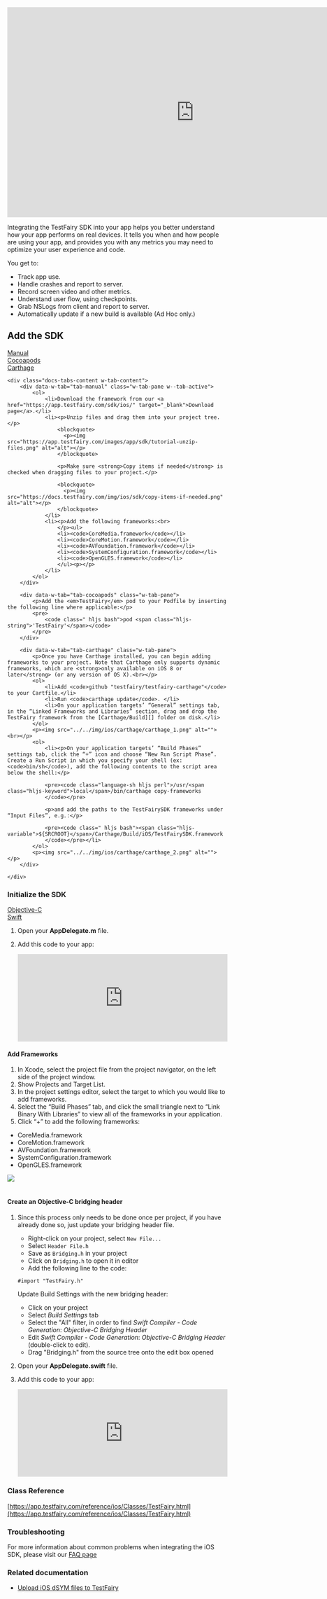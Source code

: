 <iframe width="854" height="480" src="https://www.youtube.com/embed/DhRX5UukvPM" frameborder="0" allow="autoplay; encrypted-media" allowfullscreen></iframe>

Integrating the TestFairy SDK into your app helps you better understand how your app performs on real devices. It tells you
when and how people are using your app, and provides you with any metrics you may need to optimize your user experience and code.

You get to:

* Track app use.
* Handle crashes and report to server.
* Record screen video and other metrics.
* Understand user flow, using checkpoints.
* Grab NSLogs from client and report to server.
* Automatically update if a new build is available (Ad Hoc only.)

## Add the SDK

<div data-duration-in="300" data-duration-out="100" class="docs-tabs w-tabs">
	<div class="docs-tabs-menu w-tab-menu" style="flex-wrap: wrap;">
		<a data-w-tab="tab-manual" class="docs-tab w-inline-block w-tab-link w--current" style="margin: 2px;" href="#manual">
			<div>Manual</div>
		</a>
		<a data-w-tab="tab-cocoapods" class="docs-tab w-inline-block w-tab-link" style="margin: 2px;" href="#cocoapods">
			<div>Cocoapods</div>
		</a>
		<a data-w-tab="tab-carthage" class="docs-tab w-inline-block w-tab-link" style="margin: 2px;" href="#carthage">
			<div>Carthage</div>
		</a>
	</div>

	<div class="docs-tabs-content w-tab-content">
		<div data-w-tab="tab-manual" class="w-tab-pane w--tab-active">
			<ol>
				<li>Download the framework from our <a href="https://app.testfairy.com/sdk/ios/" target="_blank">Download page</a>.</li>
				<li><p>Unzip files and drag them into your project tree.</p>
					<blockquote>
					  <p><img src="https://app.testfairy.com/images/app/sdk/tutorial-unzip-files.png" alt="alt"></p>
					</blockquote>

					<p>Make sure <strong>Copy items if needed</strong> is checked when dragging files to your project.</p>

					<blockquote>
					  <p><img src="https://docs.testfairy.com/img/ios/sdk/copy-items-if-needed.png" alt="alt"></p>
					</blockquote>
				</li>
				<li><p>Add the following frameworks:<br>
					</p><ul>
					<li><code>CoreMedia.framework</code></li>
					<li><code>CoreMotion.framework</code></li>
					<li><code>AVFoundation.framework</code></li>
					<li><code>SystemConfiguration.framework</code></li>
					<li><code>OpenGLES.framework</code></li>
					</ul><p></p>
				</li>
			</ol>
		</div>

		<div data-w-tab="tab-cocoapods" class="w-tab-pane">
			<p>Add the <em>TestFairy</em> pod to your Podfile by inserting the following line where applicable:</p>
			<pre>
				<code class=" hljs bash">pod <span class="hljs-string">'TestFairy'</span></code>
			</pre>
		</div>

		<div data-w-tab="tab-carthage" class="w-tab-pane">
			<p>Once you have Carthage installed, you can begin adding frameworks to your project. Note that Carthage only supports dynamic frameworks, which are <strong>only available on iOS 8 or later</strong> (or any version of OS X).<br></p>
			<ol>
				<li>Add <code>github "testfairy/testfairy-carthage"</code> to your Cartfile.</li>
				<li>Run <code>carthage update</code>. </li>
				<li>On your application targets’ “General” settings tab, in the “Linked Frameworks and Libraries” section, drag and drop the TestFairy framework from the [Carthage/Build][] folder on disk.</li>
			</ol>
			<p><img src="../../img/ios/carthage/carthage_1.png" alt=""><br></p>
			<ol>
				<li><p>On your application targets’ “Build Phases” settings tab, click the “+” icon and choose “New Run Script Phase”. Create a Run Script in which you specify your shell (ex: <code>bin/sh</code>), add the following contents to the script area below the shell:</p>

				<pre><code class="language-sh hljs perl">/usr/<span class="hljs-keyword">local</span>/bin/carthage copy-frameworks
				</code></pre>

				<p>and add the paths to the TestFairySDK frameworks under “Input Files”, e.g.:</p>

				<pre><code class=" hljs bash"><span class="hljs-variable">${SRCROOT}</span>/Carthage/Build/iOS/TestFairySDK.framework
				</code></pre></li>
			</ol>
			<p><img src="../../img/ios/carthage/carthage_2.png" alt=""></p>
		</div>

	</div>
</div>

### Initialize the SDK
<div data-duration-in="300" data-duration-out="100" class="docs-tabs w-tabs">
	<div class="docs-tabs-menu w-tab-menu" style="flex-wrap: wrap;">
		<a data-w-tab="tab-ios-objc" class="docs-tab w-inline-block w-tab-link w--current" style="margin: 2px;" href="#ios-objc">
			<div>Objective-C</div>
		</a>
		<a data-w-tab="tab-ios-swift" class="docs-tab w-inline-block w-tab-link" style="margin: 2px;" href="#ios-swift">
			<div>Swift</div>
		</a>
	</div>
	<div class="docs-tabs-content w-tab-content">
		<div data-w-tab="tab-ios-objc" class="w-tab-pane w--tab-active">
			<ol>
				<li><p>Open your <strong>AppDelegate.m</strong> file.</p></li>
				<li>
					<p>Add this code to your app:</p>
					<iframe frameborder="0" width="100%" height="200" src="https://app.testfairy.com/sdk/ios/iframe"></iframe>
				</li>
			</ol>
		</div>

#### Add Frameworks
<div class="w-tab-pane" data-w-tab="tab-ios-swift">
<ol>
<li>In Xcode, select the project file from the project navigator, on the left side of the project window.</li>
<li>Show Projects and Target List.</li>
<li>In the project settings editor, select the target to which you would like to add frameworks.</li>
<li>Select the &ldquo;Build Phases&rdquo; tab, and click the small triangle next to &ldquo;Link Binary With Libraries&rdquo; to view all of the frameworks in your application.</li>
<li>Click &ldquo;+&rdquo; to add the following frameworks:</li>
</ol>
<ul>
<li>CoreMedia.framework</li>
<li>CoreMotion.framework</li>
<li>AVFoundation.framework</li>
<li>SystemConfiguration.framework</li>
<li>OpenGLES.framework</li>
</ul>
<div><img src="https://doa2yz3uy4ty4.cloudfront.net/images/app/header/swift-add-frameworks.gif" /></div>
</div>
</div>
<div class="docs-tabs-content w-tab-content">&nbsp;</div>
<div class="docs-tabs-content w-tab-content">
	
#### Create an Objective-C bridging header

<ol>
<li>
<p>Since this process only needs to be done once per project, if you have already done so, just update your bridging header file.</p>
<ul>
<li>Right-click on your project, select <code>New File...</code></li>
<li>Select <code>Header File.h</code></li>
<li>Save as <code>Bridging.h</code> in your project</li>
<li>Click on <code>Bridging.h</code> to open it in editor</li>
<li>Add the following line to the code:</li>
</ul>
<pre><code class=" hljs java">#<span class="hljs-keyword">import</span> <span class="hljs-string">"TestFairy.h"</span></code></pre>
<p>Update Build Settings with the new bridging header:</p>
<ul>
<li>Click on your project</li>
<li>Select <em>Build Settings</em> tab</li>
<li>Select the "All" filter, in order to find <em>Swift Compiler - Code Generation</em>: <em>Objective-C Bridging Header</em></li>
<li>Edit <em>Swift Compiler - Code Generation</em>: <em>Objective-C Bridging Header</em> (double-click to edit).</li>
<li>Drag "Bridging.h" from the source tree onto the edit box opened</li>
</ul>
</li>
<li>
<p>Open your <strong>AppDelegate.swift</strong> file.</p>
</li>
<li>
<p>Add this code to your app:</p>
<iframe src="https://app.testfairy.com/sdk/ios-swift/iframe" width="100%" height="200" frameborder="0"></iframe></li>
</ol>
</div>
</div>

### Class Reference

[https://app.testfairy.com/reference/ios/Classes/TestFairy.html](https://app.testfairy.com/reference/ios/Classes/TestFairy.html)

### Troubleshooting

For more information about common problems when integrating the iOS SDK, please visit our [FAQ page](https://docs.testfairy.com/FAQ.html)

### Related documentation

* [Upload iOS dSYM files to TestFairy](/iOS_SDK/Uploading_dSyms_to_TestFairy.html)
